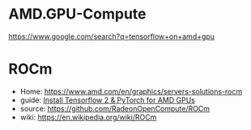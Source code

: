 # AMD.GPU-Compute
https://www.google.com/search?q=tensorflow+on+amd+gpu

# ROCm
- Home: https://www.amd.com/en/graphics/servers-solutions-rocm
- guide: [Install Tensorflow 2 &amp; PyTorch for AMD GPUs](https://medium.com/analytics-vidhya/install-tensorflow-2-for-amd-gpus-87e8d7aeb812)
- source: https://github.com/RadeonOpenCompute/ROCm
- wiki: https://en.wikipedia.org/wiki/ROCm
